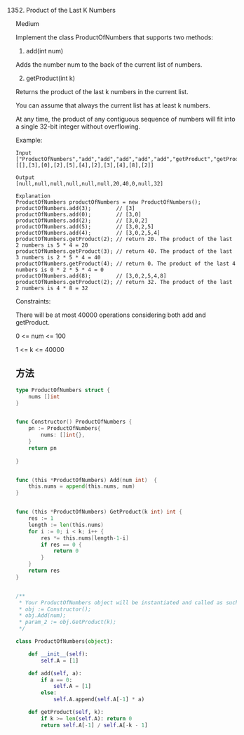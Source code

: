1352. Product of the Last K Numbers


Medium


Implement the class ProductOfNumbers that supports two methods:

1. add(int num)

Adds the number num to the back of the current list of numbers.

2. getProduct(int k)

Returns the product of the last k numbers in the current list.

You can assume that always the current list has at least k numbers.

At any time, the product of any contiguous sequence of numbers will fit into a single 32-bit integer without overflowing.




Example:

```
Input
["ProductOfNumbers","add","add","add","add","add","getProduct","getProduct","getProduct","add","getProduct"]
[[],[3],[0],[2],[5],[4],[2],[3],[4],[8],[2]]

Output
[null,null,null,null,null,null,20,40,0,null,32]

Explanation
ProductOfNumbers productOfNumbers = new ProductOfNumbers();
productOfNumbers.add(3);        // [3]
productOfNumbers.add(0);        // [3,0]
productOfNumbers.add(2);        // [3,0,2]
productOfNumbers.add(5);        // [3,0,2,5]
productOfNumbers.add(4);        // [3,0,2,5,4]
productOfNumbers.getProduct(2); // return 20. The product of the last 2 numbers is 5 * 4 = 20
productOfNumbers.getProduct(3); // return 40. The product of the last 3 numbers is 2 * 5 * 4 = 40
productOfNumbers.getProduct(4); // return 0. The product of the last 4 numbers is 0 * 2 * 5 * 4 = 0
productOfNumbers.add(8);        // [3,0,2,5,4,8]
productOfNumbers.getProduct(2); // return 32. The product of the last 2 numbers is 4 * 8 = 32 
```

Constraints:

There will be at most 40000 operations considering both add and getProduct.

0 <= num <= 100

1 <= k <= 40000

## 方法

```go
type ProductOfNumbers struct {
    nums []int
}


func Constructor() ProductOfNumbers {
    pn := ProductOfNumbers{
        nums: []int{},
    }
    return pn
    
}


func (this *ProductOfNumbers) Add(num int)  {
    this.nums = append(this.nums, num)
}


func (this *ProductOfNumbers) GetProduct(k int) int {
    res := 1
    length := len(this.nums)
    for i := 0; i < k; i++ {
        res *= this.nums[length-1-i]
        if res == 0 {
            return 0
        }
    }
    return res
}


/**
 * Your ProductOfNumbers object will be instantiated and called as such:
 * obj := Constructor();
 * obj.Add(num);
 * param_2 := obj.GetProduct(k);
 */
 ```



```python
class ProductOfNumbers(object):

    def __init__(self):
        self.A = [1]

    def add(self, a):
        if a == 0:
            self.A = [1]
        else:
            self.A.append(self.A[-1] * a)

    def getProduct(self, k):
        if k >= len(self.A): return 0
        return self.A[-1] / self.A[-k - 1]
```
